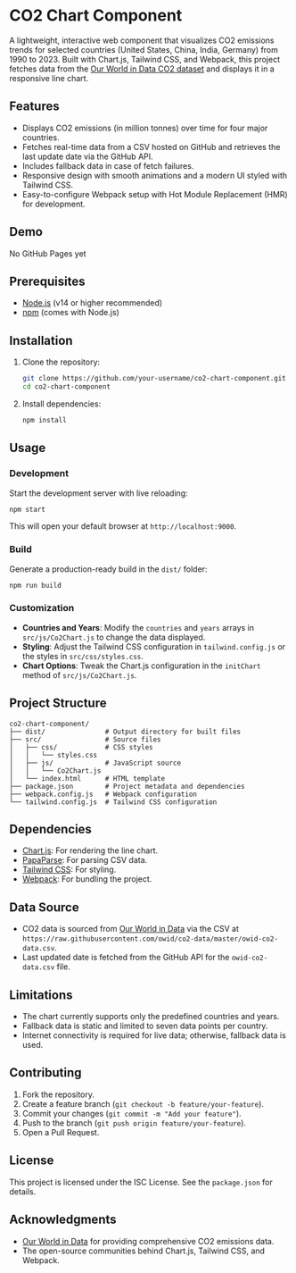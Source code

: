 # CO2 Chart Component

A lightweight, interactive web component that visualizes CO2 emissions trends for selected countries (United States, China, India, Germany) from 1990 to 2023. Built with Chart.js, Tailwind CSS, and Webpack, this project fetches data from the [Our World in Data CO2 dataset](https://github.com/owid/co2-data) and displays it in a responsive line chart.

## Features
- Displays CO2 emissions (in million tonnes) over time for four major countries.
- Fetches real-time data from a CSV hosted on GitHub and retrieves the last update date via the GitHub API.
- Includes fallback data in case of fetch failures.
- Responsive design with smooth animations and a modern UI styled with Tailwind CSS.
- Easy-to-configure Webpack setup with Hot Module Replacement (HMR) for development.

## Demo
No GitHub Pages yet

## Prerequisites
- [Node.js](https://nodejs.org/) (v14 or higher recommended)
- [npm](https://www.npmjs.com/) (comes with Node.js)

## Installation
1. Clone the repository:
   ```bash
   git clone https://github.com/your-username/co2-chart-component.git
   cd co2-chart-component
   ```
2. Install dependencies:
   ```bash
   npm install
   ```

## Usage
### Development
Start the development server with live reloading:
```bash
npm start
```
This will open your default browser at `http://localhost:9000`.

### Build
Generate a production-ready build in the `dist/` folder:
```bash
npm run build
```

### Customization
- **Countries and Years**: Modify the `countries` and `years` arrays in `src/js/Co2Chart.js` to change the data displayed.
- **Styling**: Adjust the Tailwind CSS configuration in `tailwind.config.js` or the styles in `src/css/styles.css`.
- **Chart Options**: Tweak the Chart.js configuration in the `initChart` method of `src/js/Co2Chart.js`.

## Project Structure
```
co2-chart-component/
├── dist/               # Output directory for built files
├── src/                # Source files
│   ├── css/            # CSS styles
│   │   └── styles.css
│   ├── js/             # JavaScript source
│   │   └── Co2Chart.js
│   └── index.html      # HTML template
├── package.json        # Project metadata and dependencies
├── webpack.config.js   # Webpack configuration
└── tailwind.config.js  # Tailwind CSS configuration
```

## Dependencies
- [Chart.js](https://www.chartjs.org/): For rendering the line chart.
- [PapaParse](https://www.papaparse.com/): For parsing CSV data.
- [Tailwind CSS](https://tailwindcss.com/): For styling.
- [Webpack](https://webpack.js.org/): For bundling the project.

## Data Source
- CO2 data is sourced from [Our World in Data](https://ourworldindata.org/co2-and-greenhouse-gas-emissions) via the CSV at `https://raw.githubusercontent.com/owid/co2-data/master/owid-co2-data.csv`.
- Last updated date is fetched from the GitHub API for the `owid-co2-data.csv` file.

## Limitations
- The chart currently supports only the predefined countries and years.
- Fallback data is static and limited to seven data points per country.
- Internet connectivity is required for live data; otherwise, fallback data is used.

## Contributing
1. Fork the repository.
2. Create a feature branch (`git checkout -b feature/your-feature`).
3. Commit your changes (`git commit -m "Add your feature"`).
4. Push to the branch (`git push origin feature/your-feature`).
5. Open a Pull Request.

## License
This project is licensed under the ISC License. See the `package.json` for details.

## Acknowledgments
- [Our World in Data](https://ourworldindata.org/) for providing comprehensive CO2 emissions data.
- The open-source communities behind Chart.js, Tailwind CSS, and Webpack.
